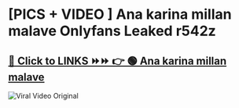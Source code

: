 
 # [PICS + VIDEO ] Ana karina millan malave Onlyfans Leaked r542z

## <h2><a href="https://clipsfans.com/Ana_karina_millan_malave&ref=git">🔗 Click to LINKS ⏩⏩ 👉 🟢 Ana karina millan malave </a></h2>

<a href="https://clipsfans.com/Ana_karina_millan_malave&ref=git" rel="nofollow" data-target="animated-image.originalLink"><img src="https://i.ibb.co.com/xMMVF88/686577567.gif" alt="Viral Video Original" style="max-width: 100%; display: inline-block;" data-target="animated-image.originalImage"></a>

